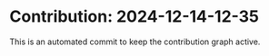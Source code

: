 # Contribution: 2024-12-14-12-35
This is an automated commit to keep the contribution graph active.
